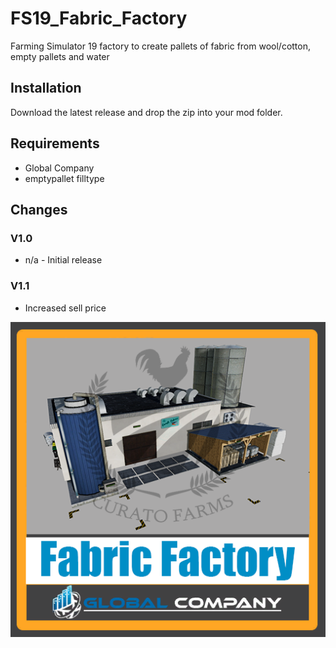 # FS19_Fabric_Factory
Farming Simulator 19 factory to create pallets of fabric from wool/cotton, empty pallets and water

## Installation

Download the latest release and drop the zip into your mod folder.

## Requirements

* Global Company  
* emptypallet filltype

## Changes

### V1.0  
* n/a - Initial release  

### V1.1  
* Increased sell price  

![Mod](https://github.com/CurtisFeatures/FS19_Fabric_Factory/blob/main/image.png?raw=true)
